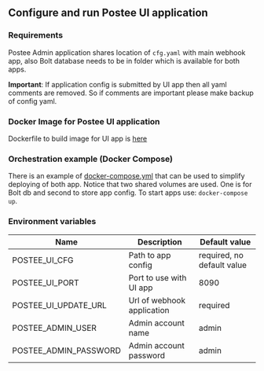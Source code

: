## Configure and run Postee UI application

### Requirements
Postee Admin application shares location of `cfg.yaml` with main webhook app, also Bolt database needs to be in folder which is available for both apps.

**Important**: If application config is submitted by UI app then all yaml comments are removed. So if comments are important please make backup of config yaml.

### Docker Image for Postee UI application
Dockerfile to build image for UI app is [here](Dockerfile.ui)

### Orchestration example (Docker Compose)
There is an example of [docker-compose.yml](docker-compose.yml) that can be used to simplify deploying of both app. Notice that two shared volumes are used. One is for Bolt db and second to store app config. To start apps use: `docker-compose up`.

### Environment variables
Name | Description | Default value
--- | --- | ---
POSTEE_UI_CFG|Path to app config| required, no default value
POSTEE_UI_PORT|Port to use with UI app| 8090
POSTEE_UI_UPDATE_URL|Url of webhook application|required
POSTEE_ADMIN_USER|Admin account name|admin
POSTEE_ADMIN_PASSWORD|Admin account password|admin
